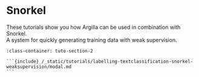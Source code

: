 #  Snorkel

These tutorials show you how Argilla can be used in combination with Snorkel. \
A system for quickly generating training data with weak supervision.

````{grid} 1 1 2 2
:class-container: tuto-section-2

```{include} /_static/tutorials/labelling-textclassification-snorkel-weaksupervision/modal.md
```
````
